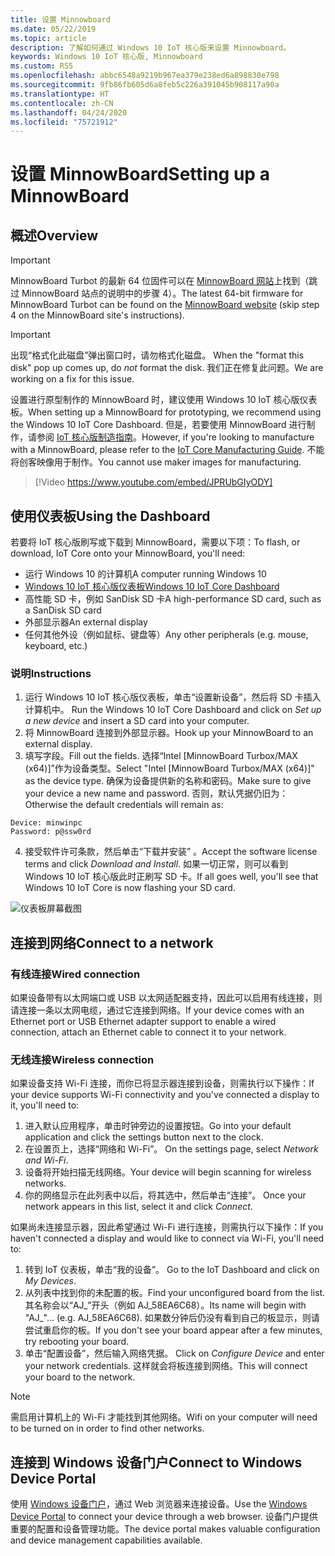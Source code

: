 ```yaml
---
title: 设置 Minnowboard
ms.date: 05/22/2019
ms.topic: article
description: 了解如何通过 Windows 10 IoT 核心版来设置 Minnowboard。
keywords: Windows 10 IoT 核心版, Minnowboard
ms.custom: RS5
ms.openlocfilehash: abbc6548a9219b967ea379e238ed6a898830e798
ms.sourcegitcommit: 9fb86fb605d6a8feb5c226a391045b908117a90a
ms.translationtype: HT
ms.contentlocale: zh-CN
ms.lasthandoff: 04/24/2020
ms.locfileid: "75721912"
---
```

# <a name="setting-up-a-minnowboard"></a><span data-ttu-id="2fbf9-104">设置 MinnowBoard</span><span class="sxs-lookup"><span data-stu-id="2fbf9-104">Setting up a MinnowBoard</span></span>

## <a name="overview"></a><span data-ttu-id="2fbf9-105">概述</span><span class="sxs-lookup"><span data-stu-id="2fbf9-105">Overview</span></span>

> [!IMPORTANT]
> <span data-ttu-id="2fbf9-106">MinnowBoard Turbot 的最新 64 位固件可以在 [MinnowBoard 网站](https://minnowboard.org/tutorials/updating-the-firmware)上找到（跳过 MinnowBoard 站点的说明中的步骤 4）。</span><span class="sxs-lookup"><span data-stu-id="2fbf9-106">The latest 64-bit firmware for MinnowBoard Turbot can be found on the [MinnowBoard website](https://minnowboard.org/tutorials/updating-the-firmware) (skip step 4 on the MinnowBoard site's instructions).</span></span>

> [!IMPORTANT]
> <span data-ttu-id="2fbf9-107">出现“格式化此磁盘”弹出窗口时，请勿格式化磁盘。 </span><span class="sxs-lookup"><span data-stu-id="2fbf9-107">When the "format this disk" pop up comes up, do _not_ format the disk.</span></span> <span data-ttu-id="2fbf9-108">我们正在修复此问题。</span><span class="sxs-lookup"><span data-stu-id="2fbf9-108">We are working on a fix for this issue.</span></span>

<span data-ttu-id="2fbf9-109">设置进行原型制作的 MinnowBoard 时，建议使用 Windows 10 IoT 核心版仪表板。</span><span class="sxs-lookup"><span data-stu-id="2fbf9-109">When setting up a MinnowBoard for prototyping, we recommend using the Windows 10 IoT Core Dashboard.</span></span> <span data-ttu-id="2fbf9-110">但是，若要使用 MinnowBoard 进行制作，请参阅 [IoT 核心版制造指南](https://docs.microsoft.com/windows-hardware/manufacture/iot/iot-core-manufacturing-guide)。</span><span class="sxs-lookup"><span data-stu-id="2fbf9-110">However, if you're looking to manufacture with a MinnowBoard, please refer to the [IoT Core Manufacturing Guide](https://docs.microsoft.com/windows-hardware/manufacture/iot/iot-core-manufacturing-guide).</span></span> <span data-ttu-id="2fbf9-111">不能将创客映像用于制作。</span><span class="sxs-lookup"><span data-stu-id="2fbf9-111">You cannot use maker images for manufacturing.</span></span>
<br>
> [!Video https://www.youtube.com/embed/JPRUbGIyODY]

## <a name="using-the-dashboard"></a><span data-ttu-id="2fbf9-112">使用仪表板</span><span class="sxs-lookup"><span data-stu-id="2fbf9-112">Using the Dashboard</span></span>

<span data-ttu-id="2fbf9-113">若要将 IoT 核心版刷写或下载到 MinnowBoard，需要以下项：</span><span class="sxs-lookup"><span data-stu-id="2fbf9-113">To flash, or download, IoT Core onto your MinnowBoard, you'll need:</span></span>
* <span data-ttu-id="2fbf9-114">运行 Windows 10 的计算机</span><span class="sxs-lookup"><span data-stu-id="2fbf9-114">A computer running Windows 10</span></span> 
* [<span data-ttu-id="2fbf9-115">Windows 10 IoT 核心版仪表板</span><span class="sxs-lookup"><span data-stu-id="2fbf9-115">Windows 10 IoT Core Dashboard</span></span>](https://docs.microsoft.com/windows/iot-core/downloads)
* <span data-ttu-id="2fbf9-116">高性能 SD 卡，例如 SanDisk SD 卡</span><span class="sxs-lookup"><span data-stu-id="2fbf9-116">A high-performance SD card, such as a SanDisk SD card</span></span>
* <span data-ttu-id="2fbf9-117">外部显示器</span><span class="sxs-lookup"><span data-stu-id="2fbf9-117">An external display</span></span>
* <span data-ttu-id="2fbf9-118">任何其他外设（例如鼠标、键盘等）</span><span class="sxs-lookup"><span data-stu-id="2fbf9-118">Any other peripherals (e.g. mouse, keyboard, etc.)</span></span>

### <a name="instructions"></a><span data-ttu-id="2fbf9-119">说明</span><span class="sxs-lookup"><span data-stu-id="2fbf9-119">Instructions</span></span>

1. <span data-ttu-id="2fbf9-120">运行 Windows 10 IoT 核心版仪表板，单击“设置新设备”，然后将 SD 卡插入计算机中。 </span><span class="sxs-lookup"><span data-stu-id="2fbf9-120">Run the Windows 10 IoT Core Dashboard and click on *Set up a new device* and insert a SD card into your computer.</span></span>
2. <span data-ttu-id="2fbf9-121">将 MinnowBoard 连接到外部显示器。</span><span class="sxs-lookup"><span data-stu-id="2fbf9-121">Hook up your MinnowBoard to an external display.</span></span>
3. <span data-ttu-id="2fbf9-122">填写字段。</span><span class="sxs-lookup"><span data-stu-id="2fbf9-122">Fill out the fields.</span></span> <span data-ttu-id="2fbf9-123">选择“Intel [MinnowBoard Turbox/MAX (x64)]”作为设备类型。</span><span class="sxs-lookup"><span data-stu-id="2fbf9-123">Select "Intel [MinnowBoard Turbox/MAX (x64)]" as the device type.</span></span> <span data-ttu-id="2fbf9-124">确保为设备提供新的名称和密码。</span><span class="sxs-lookup"><span data-stu-id="2fbf9-124">Make sure to give your device a new name and password.</span></span> <span data-ttu-id="2fbf9-125">否则，默认凭据仍旧为：</span><span class="sxs-lookup"><span data-stu-id="2fbf9-125">Otherwise the default credentials will remain as:</span></span>

```
Device: minwinpc
Password: p@ssw0rd
```

4. <span data-ttu-id="2fbf9-126">接受软件许可条款，然后单击“下载并安装”  。</span><span class="sxs-lookup"><span data-stu-id="2fbf9-126">Accept the software license terms and click *Download and Install*.</span></span> <span data-ttu-id="2fbf9-127">如果一切正常，则可以看到 Windows 10 IoT 核心版此时正刷写 SD 卡。</span><span class="sxs-lookup"><span data-stu-id="2fbf9-127">If all goes well, you'll see that Windows 10 IoT Core is now flashing your SD card.</span></span>

![仪表板屏幕截图](../media/DeviceSetup/Dashboard-Screenshot.jpg)

## <a name="connect-to-a-network"></a><span data-ttu-id="2fbf9-129">连接到网络</span><span class="sxs-lookup"><span data-stu-id="2fbf9-129">Connect to a network</span></span>
### <a name="wired-connection"></a><span data-ttu-id="2fbf9-130">有线连接</span><span class="sxs-lookup"><span data-stu-id="2fbf9-130">Wired connection</span></span>
<span data-ttu-id="2fbf9-131">如果设备带有以太网端口或 USB 以太网适配器支持，因此可以启用有线连接，则请连接一条以太网电缆，通过它连接到网络。</span><span class="sxs-lookup"><span data-stu-id="2fbf9-131">If your device comes with an Ethernet port or USB Ethernet adapter support to enable a wired connection, attach an Ethernet cable to connect it to your network.</span></span>

### <a name="wireless-connection"></a><span data-ttu-id="2fbf9-132">无线连接</span><span class="sxs-lookup"><span data-stu-id="2fbf9-132">Wireless connection</span></span>
<span data-ttu-id="2fbf9-133">如果设备支持 Wi-Fi 连接，而你已将显示器连接到设备，则需执行以下操作：</span><span class="sxs-lookup"><span data-stu-id="2fbf9-133">If your device supports Wi-Fi connectivity and you've connected a display to it, you'll need to:</span></span>

1. <span data-ttu-id="2fbf9-134">进入默认应用程序，单击时钟旁边的设置按钮。</span><span class="sxs-lookup"><span data-stu-id="2fbf9-134">Go into your default application and click the settings button next to the clock.</span></span>
2. <span data-ttu-id="2fbf9-135">在设置页上，选择“网络和 Wi-Fi”。 </span><span class="sxs-lookup"><span data-stu-id="2fbf9-135">On the settings page, select _Network and Wi-Fi_.</span></span>
3. <span data-ttu-id="2fbf9-136">设备将开始扫描无线网络。</span><span class="sxs-lookup"><span data-stu-id="2fbf9-136">Your device will begin scanning for wireless networks.</span></span>
4. <span data-ttu-id="2fbf9-137">你的网络显示在此列表中以后，将其选中，然后单击“连接”。 </span><span class="sxs-lookup"><span data-stu-id="2fbf9-137">Once your network appears in this list, select it and click _Connect_.</span></span>

<span data-ttu-id="2fbf9-138">如果尚未连接显示器，因此希望通过 Wi-Fi 进行连接，则需执行以下操作：</span><span class="sxs-lookup"><span data-stu-id="2fbf9-138">If you haven't connected a display and would like to connect via Wi-Fi, you'll need to:</span></span>

1. <span data-ttu-id="2fbf9-139">转到 IoT 仪表板，单击“我的设备”。 </span><span class="sxs-lookup"><span data-stu-id="2fbf9-139">Go to the IoT Dashboard and click on _My Devices_.</span></span>
2. <span data-ttu-id="2fbf9-140">从列表中找到你的未配置的板。</span><span class="sxs-lookup"><span data-stu-id="2fbf9-140">Find your unconfigured board from the list.</span></span> <span data-ttu-id="2fbf9-141">其名称会以“AJ_”开头（例如 AJ_58EA6C68）。</span><span class="sxs-lookup"><span data-stu-id="2fbf9-141">Its name will begin with "AJ_"... (e.g. AJ_58EA6C68).</span></span> <span data-ttu-id="2fbf9-142">如果数分钟后仍没有看到自己的板显示，则请尝试重启你的板。</span><span class="sxs-lookup"><span data-stu-id="2fbf9-142">If you don't see your board appear after a few minutes, try rebooting your board.</span></span>
3. <span data-ttu-id="2fbf9-143">单击“配置设备”，然后输入网络凭据。 </span><span class="sxs-lookup"><span data-stu-id="2fbf9-143">Click on _Configure Device_ and enter your network credentials.</span></span> <span data-ttu-id="2fbf9-144">这样就会将板连接到网络。</span><span class="sxs-lookup"><span data-stu-id="2fbf9-144">This will connect your board to the network.</span></span>

> [!NOTE]
> <span data-ttu-id="2fbf9-145">需启用计算机上的 Wi-Fi 才能找到其他网络。</span><span class="sxs-lookup"><span data-stu-id="2fbf9-145">Wifi on your computer will need to be turned on in order to find other networks.</span></span>

## <a name="connect-to-windows-device-portal"></a><span data-ttu-id="2fbf9-146">连接到 Windows 设备门户</span><span class="sxs-lookup"><span data-stu-id="2fbf9-146">Connect to Windows Device Portal</span></span>

<span data-ttu-id="2fbf9-147">使用 [Windows 设备门户](../manage-your-device/DevicePortal.md)，通过 Web 浏览器来连接设备。</span><span class="sxs-lookup"><span data-stu-id="2fbf9-147">Use the [Windows Device Portal](../manage-your-device/DevicePortal.md) to connect your device through a web browser.</span></span> <span data-ttu-id="2fbf9-148">设备门户提供重要的配置和设备管理功能。</span><span class="sxs-lookup"><span data-stu-id="2fbf9-148">The device portal makes valuable configuration and device management capabilities available.</span></span> 

